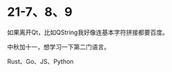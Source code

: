 # 21-7、8、9





如果离开Qt，比如QString我好像连基本字符拼接都要百度。






中秋加十一，想学习一下第二门语言。

Rust、Go、JS、Python


















